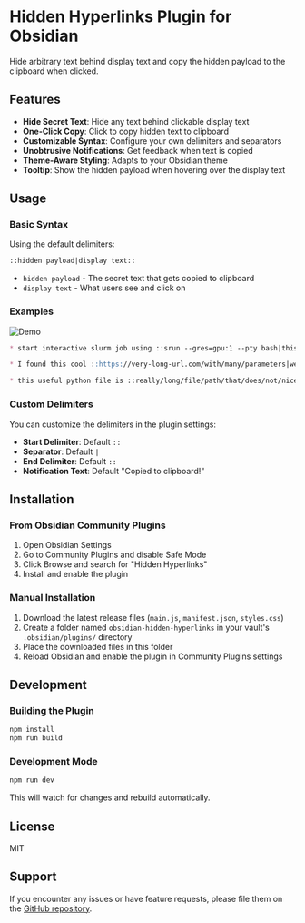 # Hidden Hyperlinks Plugin for Obsidian

Hide arbitrary text behind display text and copy the hidden payload to the clipboard when clicked.

## Features

- **Hide Secret Text**: Hide any text behind clickable display text
- **One-Click Copy**: Click to copy hidden text to clipboard
- **Customizable Syntax**: Configure your own delimiters and separators
- **Unobtrusive Notifications**: Get feedback when text is copied
- **Theme-Aware Styling**: Adapts to your Obsidian theme
- **Tooltip**: Show the hidden payload when hovering over the display text


## Usage

### Basic Syntax

Using the default delimiters:

```markdown
::hidden payload|display text::
```

- `hidden payload` - The secret text that gets copied to clipboard
- `display text` - What users see and click on

### Examples

![Demo](demo.gif)

```markdown
* start interactive slurm job using ::srun --gres=gpu:1 --pty bash|this::

* I found this cool ::https://very-long-url.com/with/many/parameters|website::.

* this useful python file is ::really/long/file/path/that/does/not/nicely/fit/anywhere|here::
```

### Custom Delimiters

You can customize the delimiters in the plugin settings:

- **Start Delimiter**: Default `::`
- **Separator**: Default `|`
- **End Delimiter**: Default `::`
- **Notification Text**: Default "Copied to clipboard!"

## Installation

### From Obsidian Community Plugins

1. Open Obsidian Settings
2. Go to Community Plugins and disable Safe Mode
3. Click Browse and search for "Hidden Hyperlinks"
4. Install and enable the plugin

### Manual Installation

1. Download the latest release files (`main.js`, `manifest.json`, `styles.css`)
2. Create a folder named `obsidian-hidden-hyperlinks` in your vault's `.obsidian/plugins/` directory
3. Place the downloaded files in this folder
4. Reload Obsidian and enable the plugin in Community Plugins settings

## Development

### Building the Plugin

```bash
npm install
npm run build
```

### Development Mode

```bash
npm run dev
```

This will watch for changes and rebuild automatically.

## License

MIT

## Support

If you encounter any issues or have feature requests, please file them on the [GitHub repository](https://github.com/your-username/obsidian-hidden-hyperlinks).
